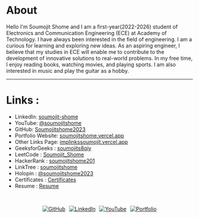 # About

Hello I'm Soumojit Shome and I am a first-year(2022-2026) student of Electronics and Communication Engineering (ECE) at Academy of Technology. I have always been interested in the field of engineering. I am a curious for learning and exploring new ideas. As an aspiring engineer, I believe that my studies in ECE will enable me to contribute to the development of innovative solutions to real-world problems. In my free time, I enjoy reading books, watching movies, and playing sports. I am also interested in music and play the guitar as a hobby.

---

# Links :

- LinkedIn: [soumojit-shome](https://www.linkedin.com/in/soumojit-shome)
- YouTube: [@soumojitshome](https://youtube.com/@soumojitshome)
- GitHub: [Soumojitshome2023](https://github.com/Soumojitshome2023)
- Portfolio Website: [soumojitshome.vercel.app](https://soumojitshome.vercel.app)
- Other Links Page: [implinkssoumojit.vercel.app](https://implinkssoumojit.vercel.app)
- GeeksforGeeks : [soumojits8qiy](https://auth.geeksforgeeks.org/user/soumojits8qiy)
- LeetCode : [Soumojit_Shome](https://leetcode.com/Soumojit_Shome/)
- HackerRank : [soumojitshome201](https://www.hackerrank.com/soumojitshome201?hr_r=1)
- LinkTree : [soumojitshome](https://linktr.ee/soumojitshome)
- Holopin : [@soumojitshome2023](https://www.holopin.io/@soumojitshome2023#)
- Certificates : [Certificates](https://www.linkedin.com/in/soumojit-shome/details/certifications/)
- Resume : [Resume](https://drive.google.com/file/d/11Q2jRHf40tcqbG9fF_H4CdAWA4G1ikXL/view?usp=drive_link)


<br>

<!-- # Connect with me :   -->

<div style="display: flex; justify-content: center; flex-wrap: wrap; gap: 10px;">
 
[![GitHub](https://img.shields.io/badge/github-%2324292e.svg?&style=for-the-badge&logo=github&logoColor=white)](https://github.com/Soumojitshome2023) 

[![LinkedIn](https://img.shields.io/badge/linkedin-%231E77B5.svg?&style=for-the-badge&logo=linkedin&logoColor=white)](https://www.linkedin.com/in/soumojit-shome-90a190241)
  
[![YouTube](https://img.shields.io/badge/youtube-%23EE4831.svg?&style=for-the-badge&logo=youtube&logoColor=white)](https://youtube.com/@soumojitshome)

[![Portfolio](https://img.shields.io/badge/Portfolio-%23000000.svg?style=for-the-badge&logo=vercel&logoColor=white)](https://www.soumojitshome.me/)
  
</div>

<br>